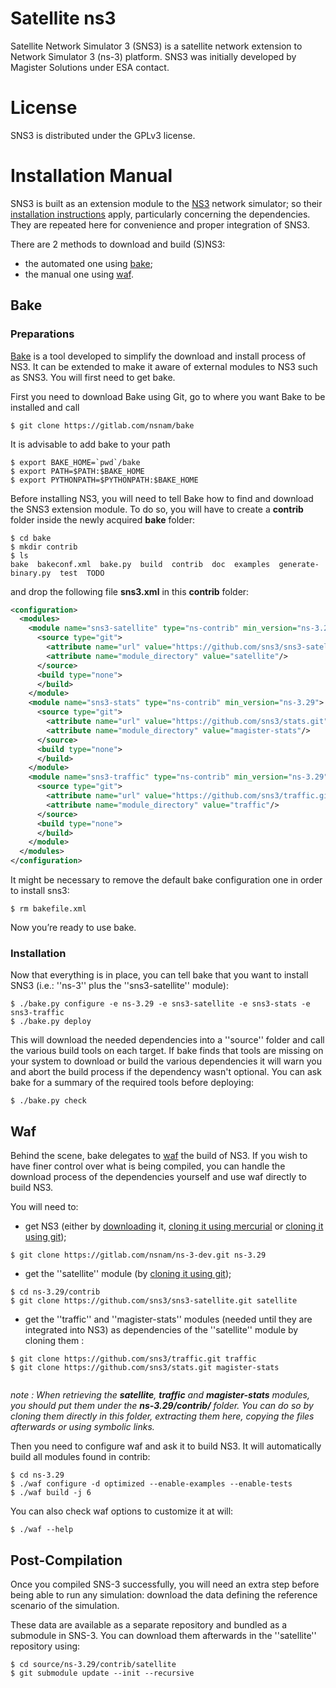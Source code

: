 # Satellite ns3

Satellite Network Simulator 3 (SNS3) is a satellite network extension to Network Simulator 3 (ns-3) platform.
SNS3 was initially developed by Magister Solutions under ESA contact.

# License

SNS3 is distributed under the GPLv3 license.

# Installation Manual

SNS3 is built as an extension module to the [NS3](https://www.nsnam.org/) network simulator; so their [installation instructions](https://www.nsnam.org/docs/release/3.29/tutorial/html/getting-started.html) apply, particularly concerning the dependencies. They are repeated here for convenience and proper integration of SNS3.

There are 2 methods to download and build (S)NS3:

*  the automated one using [bake](#bake);
*  the manual one using [waf](#waf).

## Bake

### Preparations


[Bake](http://planete.inria.fr/software/bake/index.html) is a tool developed to simplify the download and install process of NS3. It can be extended to make it aware of external modules to NS3 such as SNS3. You will first need to get bake.

First you need to download Bake using Git, go to where you want Bake to be installed and call 

```shell
$ git clone https://gitlab.com/nsnam/bake
```

It is advisable to add bake to your path

```shell
$ export BAKE_HOME=`pwd`/bake 
$ export PATH=$PATH:$BAKE_HOME
$ export PYTHONPATH=$PYTHONPATH:$BAKE_HOME
```

Before installing NS3, you will need to tell Bake how to find and download the SNS3 extension module. To do so, you will have to create a **contrib** folder inside the newly acquired **bake** folder:

```shell
$ cd bake
$ mkdir contrib
$ ls
bake  bakeconf.xml  bake.py  build  contrib  doc  examples  generate-binary.py  test  TODO
```


and drop the following file **sns3.xml** in this **contrib** folder:

```xml
<configuration>
  <modules>
    <module name="sns3-satellite" type="ns-contrib" min_version="ns-3.29">
      <source type="git">
        <attribute name="url" value="https://github.com/sns3/sns3-satellite.git"/>
        <attribute name="module_directory" value="satellite"/>
      </source>
      <build type="none">
      </build>
    </module>
    <module name="sns3-stats" type="ns-contrib" min_version="ns-3.29">
      <source type="git">
        <attribute name="url" value="https://github.com/sns3/stats.git"/>
        <attribute name="module_directory" value="magister-stats"/>
      </source>
      <build type="none">
      </build>
    </module>
    <module name="sns3-traffic" type="ns-contrib" min_version="ns-3.29">
      <source type="git">
        <attribute name="url" value="https://github.com/sns3/traffic.git" />
        <attribute name="module_directory" value="traffic"/>
      </source>
      <build type="none">
      </build>
    </module>
  </modules>
</configuration>
```
It might be necessary to remove the default bake configuration one in order to install sns3:
```shell
$ rm bakefile.xml
```

Now you’re ready to use bake.

### Installation

Now that everything is in place, you can tell bake that you want to install SNS3 (i.e.: ''ns-3'' plus the ''sns3-satellite'' module):

```shell
$ ./bake.py configure -e ns-3.29 -e sns3-satellite -e sns3-stats -e sns3-traffic
$ ./bake.py deploy
```

This will download the needed dependencies into a ''source'' folder and call the various build tools on each target. 
If bake finds that tools are missing on your system to download or build the various dependencies it will warn you 
and abort the build process if the dependency wasn't optional. You can ask bake for a summary of the required tools before deploying:

```shell
$ ./bake.py check
```

## Waf

Behind the scene, bake delegates to [waf](https://waf.io/apidocs/index.html) the build of NS3. If you wish to have finer 
control over what is being compiled, you can handle the download process of the dependencies yourself and use waf directly to build NS3.

You will need to:


*  get NS3 (either by [downloading](https://www.nsnam.org/release/) it, [cloning it using mercurial](http://code.nsnam.org/) or [cloning it using git](https://gitlab.com/nsnam/ns-3-dev.git));
```shell
$ git clone https://gitlab.com/nsnam/ns-3-dev.git ns-3.29

```

*  get the ''satellite'' module (by [cloning it using git](https://github.com/sns3/sns3-satellite));
```shell
$ cd ns-3.29/contrib
$ git clone https://github.com/sns3/sns3-satellite.git satellite

```
*  get the ''traffic'' and ''magister-stats'' modules (needed until they are integrated into NS3) as dependencies of the ''satellite'' module by cloning them :


```shell
$ git clone https://github.com/sns3/traffic.git traffic
$ git clone https://github.com/sns3/stats.git magister-stats
    
```

*note : When retrieving the **satellite**, **traffic** and **magister-stats** modules, you should put 
them under the **ns-3.29/contrib/** folder. You can do so by cloning them directly in this folder, 
extracting them here, copying the files afterwards or using symbolic links.*

Then you need to configure waf and ask it to build NS3. It will automatically build all modules found in contrib:

```shell
$ cd ns-3.29
$ ./waf configure -d optimized --enable-examples --enable-tests
$ ./waf build -j 6
```
You can also check waf options to customize it at will:


```shell
$ ./waf --help
```

## Post-Compilation

Once you compiled SNS-3 successfully, you will need an extra step before being able to run any simulation: download the data defining the reference scenario of the simulation.

These data are available as a separate repository and bundled as a submodule in SNS-3. You can download them afterwards in the ''satellite'' repository using:

```shell
$ cd source/ns-3.29/contrib/satellite
$ git submodule update --init --recursive
```
